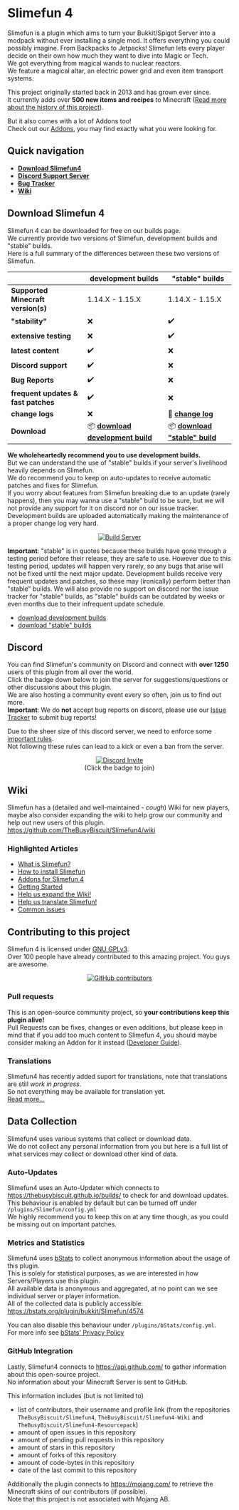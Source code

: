 # Slimefun 4
Slimefun is a plugin which aims to turn your Bukkit/Spigot Server into a modpack without ever installing a single mod. It offers everything you could possibly imagine. From Backpacks to Jetpacks! Slimefun lets every player decide on their own how much they want to dive into Magic or Tech.<br>
We got everything from magical wands to nuclear reactors.<br>
We feature a magical altar, an electric power grid and even item transport systems.

This project originally started back in 2013 and has grown ever since.<br>
It currently adds over **500 new items and recipes** to Minecraft ([Read more about the history of this project](https://github.com/TheBusyBiscuit/Slimefun4/wiki/Slimefun-in-a-nutshell)).

But it also comes with a lot of Addons too!<br>
Check out our [Addons](https://github.com/TheBusyBiscuit/Slimefun4/wiki/Addons), you may find exactly what you were looking for.

## Quick navigation
* **[Download Slimefun4](#download-slimefun-4)**
* **[Discord Support Server](#discord)**
* **[Bug Tracker](https://github.com/TheBusyBiscuit/Slimefun4/issues)**
* **[Wiki](https://github.com/TheBusyBiscuit/Slimefun4/wiki)**

## Download Slimefun 4
Slimefun 4 can be downloaded for free on our builds page.<br>
We currently provide two versions of Slimefun, development builds and "stable" builds.<br>
Here is a full summary of the differences between these two versions of Slimefun.

| | development builds | "stable" builds |
| ------------------ | -------- | -------- |
| **Supported Minecraft version(s)** | 1.14.X - 1.15.X | 1.14.X - 1.15.X |
| **"stability"** | :x: | :heavy_check_mark: |
| **extensive testing** | :x: | :heavy_check_mark: |
| **latest content** | :heavy_check_mark: | :x: |
| **Discord support** | :heavy_check_mark: | :x: |
| **Bug Reports** | :heavy_check_mark: | :x: |
| **frequent updates & fast patches** | :heavy_check_mark: | :x: |
| **change logs** | :x: | :memo: **[change log](https://github.com/TheBusyBiscuit/Slimefun4/blob/master/CHANGELOG.md)** |
| **Download** | :package: **[download development build](https://thebusybiscuit.github.io/builds/TheBusyBiscuit/Slimefun4/master/)** | :package: **[download "stable" build](https://thebusybiscuit.github.io/builds/TheBusyBiscuit/Slimefun4/stable/)** |

**We wholeheartedly recommend you to use development builds.**<br>
But we can understand the use of "stable" builds if your server's livelihood heavily depends on Slimefun.<br>
We do recommend you to keep on auto-updates to receive automatic patches and fixes for Slimefun.<br>
If you worry about features from Slimefun breaking due to an update (rarely happens), then you may wanna use a "stable" build to be sure, but we will not provide any support for it on discord nor on our issue tracker.<br>
Development builds are uploaded automatically making the maintenance of a proper change log very hard.

<p align="center">
  <a href="https://thebusybiscuit.github.io/builds/TheBusyBiscuit/Slimefun4/master/">
    <img src="https://thebusybiscuit.github.io/builds/TheBusyBiscuit/Slimefun4/master/badge.svg" alt="Build Server"/>
  </a>
</p>

**Important**: "stable" is in quotes because these builds have gone through a testing period before their release, they are safe to use. However due to this testing period, updates will happen very rarely, so any bugs that arise will not be fixed until the next major update. Development builds receive very frequent updates and patches, so these may (ironically) perform better than "stable" builds. We will also provide no support on discord nor the issue tracker for "stable" builds, as "stable" builds can be outdated by weeks or even months due to their infrequent update schedule.

* [download development builds](https://thebusybiscuit.github.io/builds/TheBusyBiscuit/Slimefun4/master/)
* [download "stable" builds](https://thebusybiscuit.github.io/builds/TheBusyBiscuit/Slimefun4/stable/)

## Discord
You can find Slimefun's community on Discord and connect with **over 1250** users of this plugin from all over the world.<br>
Click the badge down below to join the server for suggestions/questions or other discussions about this plugin.<br>
We are also hosting a community event every so often, join us to find out more.<br>
**Important**: We do **not** accept bug reports on discord, please use our [Issue Tracker](https://github.com/TheBusyBiscuit/Slimefun4/issues) to submit bug reports!

Due to the sheer size of this discord server, we need to enforce some [important rules](https://github.com/TheBusyBiscuit/Slimefun4/wiki/Discord-Rules).<br>
Not following these rules can lead to a kick or even a ban from the server.

<p align="center">
  <a href="https://discord.gg/fsD4Bkh">
    <img src="https://img.shields.io/discord/565557184348422174?color=7289DA&label=Discord&style=for-the-badge" alt="Discord Invite"/>
  </a><br>
  (Click the badge to join)
</p>

## Wiki
Slimefun has a (detailed and well-maintained - *cough*) Wiki for new players, maybe also consider
expanding the wiki to help grow our community and help out new users of this plugin.
https://github.com/TheBusyBiscuit/Slimefun4/wiki

### Highlighted Articles
* [What is Slimefun?](https://github.com/TheBusyBiscuit/Slimefun4/wiki/Slimefun-in-a-nutshell)
* [How to install Slimefun](https://github.com/TheBusyBiscuit/Slimefun4/wiki/Installing-Slimefun)
* [Addons for Slimefun 4](https://github.com/TheBusyBiscuit/Slimefun4/wiki/Addons)
* [Getting Started](https://github.com/TheBusyBiscuit/Slimefun4/wiki/Getting-Started)
* [Help us expand the Wiki!](https://github.com/TheBusyBiscuit/Slimefun4/wiki/Expanding-the-Wiki)
* [Help us translate Slimefun!](https://github.com/TheBusyBiscuit/Slimefun4/wiki/Translating-Slimefun)
* [Common issues](https://github.com/TheBusyBiscuit/Slimefun4/wiki/Common-Issues)

## Contributing to this project
Slimefun 4 is licensed under
[GNU GPLv3](https://github.com/TheBusyBiscuit/Slimefun4/blob/master/LICENSE).<br>
Over 100 people have already contributed to this amazing project. You guys are awesome.

<p align="center">
  <a href="https://github.com/TheBusyBiscuit/Slimefun4/graphs/contributors">
    <img alt="GitHub contributors" src="https://img.shields.io/github/contributors/TheBusyBiscuit/Slimefun4?style=for-the-badge">
  </a>
</p>

### Pull requests
This is an open-source community project, so **your contributions keep this plugin alive!**<br>
Pull Requests can be fixes, changes or even additions, but please keep in mind that if you add too much content to Slimefun 4, you should maybe consider making an Addon for it instead ([Developer Guide](https://github.com/TheBusyBiscuit/Slimefun4/wiki/Developer-Guide)).

### Translations
Slimefun4 has recently added suport for translations, note that translations are still _work in progress_.<br>
So not everything may be available for translation yet.<br>
[Read more...](https://github.com/TheBusyBiscuit/Slimefun4/wiki/Translating-Slimefun)

## Data Collection
Slimefun4 uses various systems that collect or download data.<br>
We do not collect any personal information from you but here is a full list of what services may collect or download other kind of data.

### Auto-Updates
Slimefun4 uses an Auto-Updater which connects to https://thebusybiscuit.github.io/builds/ to check for and download updates.<br>
This behaviour is enabled by default but can be turned off under `/plugins/Slimefun/config.yml`<br>
We highly recommend you to keep this on at any time though, as you could be missing out on important patches.

### Metrics and Statistics
Slimefun4 uses [bStats](https://bstats.org/plugin/bukkit/Slimefun/4574) to collect anonymous information about the usage of this plugin.<br>
This is solely for statistical purposes, as we are interested in how Servers/Players use this plugin.<br>
All available data is anonymous and aggregated, at no point can we see individual server or player information.<br>
All of the collected data is publicly accessible: https://bstats.org/plugin/bukkit/Slimefun/4574

You can also disable this behaviour under `/plugins/bStats/config.yml`.<br>
For more info see [bStats' Privacy Policy](https://bstats.org/privacy-policy)

### GitHub Integration
Lastly, Slimefun4 connects to https://api.github.com/ to gather information about this open-source project.<br>
No information about your Minecraft Server is sent to GitHub.

This information includes (but is not limited to)
* list of contributors, their username and profile link (from the repositories `TheBusyBiscuit/Slimefun4`, `TheBusyBiscuit/Slimefun4-Wiki` and `TheBusyBiscuit/Slimefun4-Resourcepack`)
* amount of open issues in this repository
* amount of pending pull requests in this repository
* amount of stars in this repository
* amount of forks of this repository
* amount of code-bytes in this repository
* date of the last commit to this repository

Additionally the plugin connects to https://mojang.com/ to retrieve the Minecraft skins of our contributors (if possible).<br>
Note that this project is not associated with Mojang AB.

